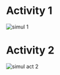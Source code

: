# Activity 1
![simul 1](https://user-images.githubusercontent.com/85788583/133656738-52c723e6-f0b9-49f0-8c34-e787222b7135.jpeg)

# Activity 2
![simul act 2](https://user-images.githubusercontent.com/85788583/133656805-d6fe7437-d5ca-4308-8ce2-f69f46a84096.jpeg)

